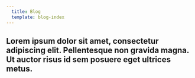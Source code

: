 ```yaml
---
  title: Blog
  template: blog-index
---
```


## Lorem ipsum dolor sit amet, consectetur adipiscing elit. Pellentesque non gravida magna. Ut auctor risus id sem posuere eget ultrices metus.
